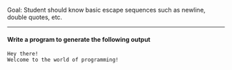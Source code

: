 Goal: Student should know basic escape sequences such as newline, double quotes, etc.

---

#### Write a program to generate the following output
```
Hey there!
Welcome to the world of programming!
```
